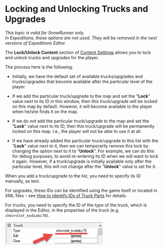# Locking and Unlocking Trucks and Upgrades

*This topic is valid for SnowRunner only.*  
*In Expeditions, these options are not used. They will be removed in the next versions of Expeditions Editor.*  

The **Lock/Unlock Content** section of [Content Settings][content_settings] allows you to lock and unlock trucks and upgrades for the player.

The process here is the following:

-   Initially, we have the default set of available trucks/upgrades and trucks/upgrades that become available after the particular level of the player.

-   If we add the particular truck/upgrade to the map and set the "**Lock**" value next to its ID in this window, then this truck/upgrade will be locked on this map by default. However, it will become available to the player when he/she finds it on the map.

-   If we do *not* add the particular truck/upgrade to the map and set the "**Lock**" value next to its ID, then this truck/upgrade will be permanently locked on this map. I.e., the player will not be able to use it at all.

-   If we have already added the particular truck/upgrade to this list with the "**Lock**" value next to it, then we can temporarily remove this lock by changing the option next to it to "**Unlock**". For example, we can do this for debug purposes, to avoid re-entering its ID when we will want to lock it again. However, if a truck/upgrade is initially available only after the particular level, this will not change after the "**Unlock**" value is set for it.

When you add a truck/upgrade to the list, you need to specify its ID manually, as text.

For upgrades, these IDs can be identified using the game itself or located in XML files – see [How to Identify IDs of Truck Parts](./../../trucks/how_to_identify_ids_of_truck_parts.md) for details.

For trucks, you need to specify the ID of the *type* of the truck, which is displayed in the Editor, in the properties of the truck (e.g. `chevrolet_kodiakc70`).

![](./media/image296.png)


[content_settings]: ./content_settings.md
